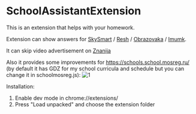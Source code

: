 # SchoolAssistantExtension

This is an extension that helps with your homework.

Extension can show answers for [SkySmart](https://edu.skysmart.ru) / [Resh](https://resh.edu.ru) / [Obrazovaka](https://obrazovaka.ru) / [Imumk](https://mo.imumk.ru).

It can skip video advertisement on [Znanija](https://znanija.com/)

Also it provides some improvements for https://schools.school.mosreg.ru/ (by default it has GDZ for my school curricula and schedule but you can change it in schoolmosreg.js):
![1](https://github.com/granlovestea/SchoolAssistantExtension/blob/main/screenshots/schoolmosreg1.png)

Installation:

1. Enable dev mode in chrome://extensions/
2. Press "Load unpacked" and choose the extension folder
